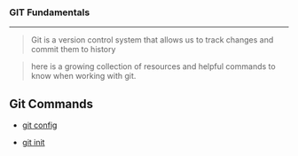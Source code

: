 ### GIT Fundamentals

---

>Git is a version control system that allows us to track changes and commit them to history

>here is a growing collection of resources and helpful commands to know when working with git.

## Git Commands
- [git config](./Commands/Config.md)

- [git init](./Commands/Init.md)
